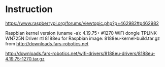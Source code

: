 # Instruction
https://www.raspberrypi.org/forums/viewtopic.php?p=462982#p462982

Raspbian kernel version (uname -a): 4.19.75+ #1270
WiFi dongle TPLINK-WN725N
Driver rtl 8188eu for Raspbian image:
  8188eu-kernel-build.tar.gz
  from http://downloads.fars-robotics.net

http://downloads.fars-robotics.net/wifi-drivers/8188eu-drivers/8188eu-4.19.75-1270.tar.gz
